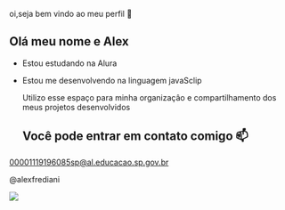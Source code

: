 oi,seja bem vindo ao meu perfil 🥇

## Olá meu nome e Alex

- Estou estudando na Alura
- Estou me desenvolvendo na linguagem javaSclip

  Utilizo esse espaço para minha organizaçâo e compartilhamento dos meus projetos desenvolvidos

  ## Você pode entrar em contato comigo 📫

00001119196085sp@al.educacao.sp.gov.br

@alexfrediani

![](https://media1.tenor.com/m/tJr565OBPJUAAAAC/messi-bar%C3%A7a.gif)  
